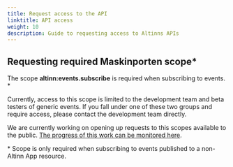 ```yaml
---
title: Request access to the API
linktitle: API access
weight: 10
description: Guide to requesting access to Altinns APIs
---
```


## Requesting required Maskinporten scope*

The scope __altinn:events.subscribe__ is required when subscribing to events. \* 

Currently, access to this scope is limited to the development team and beta testers of generic events. 
If you fall under one of these two groups and require access, please contact the development team directly. 

We are currently working on opening up requests to this scopes available to the public. 
[The progress of this work can be monitored here](https://github.com/Altinn/altinn-events/issues/319).


\* Scope is only required when subscribing to events published to a non-Altinn App resource.
